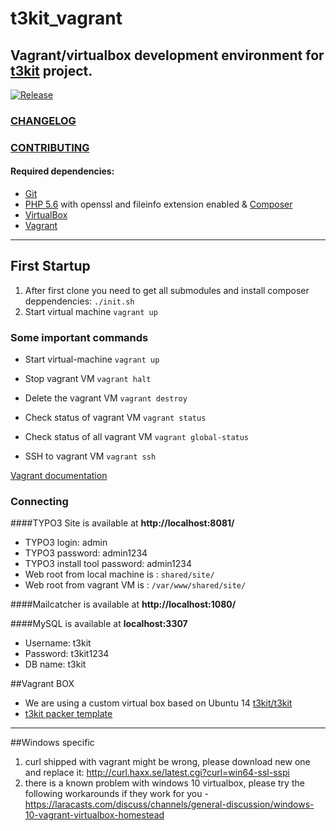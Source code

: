 # t3kit_vagrant

## Vagrant/virtualbox development environment for [t3kit](https://github.com/t3kit/t3kit) project.

[![Release](https://img.shields.io/github/release/t3kit/t3kit_vagrant.svg?style=flat-square)](https://github.com/t3kit/t3kit_vagrant/releases)

### [CHANGELOG](https://github.com/t3kit/t3kit_vagrant/blob/master/CHANGELOG.md)
### [CONTRIBUTING](https://github.com/t3kit/t3kit/blob/master/CONTRIBUTING.md)


#### Required dependencies:

* [Git](https://git-scm.com/)
* [PHP 5.6](http://php.net/downloads.php) with openssl and fileinfo extension enabled & [Composer](https://getcomposer.org/)
* [VirtualBox](https://www.virtualbox.org)
* [Vagrant](http://www.vagrantup.com)

***

## First Startup
1. After first clone you need to get all submodules and install composer deppendencies: `./init.sh`
2. Start virtual machine `vagrant up`


### Some important commands

* Start virtual-machine
`vagrant up`

* Stop vagrant VM
`vagrant halt`

* Delete the vagrant VM
`vagrant destroy`

* Check status of vagrant VM
`vagrant status`

* Check status of all vagrant VM
`vagrant global-status`

* SSH to vagrant VM
`vagrant ssh`

[Vagrant documentation](https://docs.vagrantup.com/v2/)

### Connecting

####TYPO3 Site is available at **http://localhost:8081/**

- TYPO3 login: admin
- TYPO3 password: admin1234
- TYPO3 install tool password: admin1234
- Web root from local machine is : `shared/site/`
- Web root from vagrant VM is : `/var/www/shared/site/`


####Mailcatcher is available at **http://localhost:1080/**

####MySQL is available at **localhost:3307**

- Username: t3kit
- Password: t3kit1234
- DB name: t3kit

##Vagrant BOX

* We are using a custom virtual box based on Ubuntu 14 [t3kit/t3kit](https://atlas.hashicorp.com/t3kit/boxes/t3kit)
* [t3kit packer template](https://github.com/t3kit/t3kit_packer_template)

***

##Windows specific

1. curl shipped with vagrant might be wrong, please download new one and replace it: http://curl.haxx.se/latest.cgi?curl=win64-ssl-sspi
2. there is a known problem with windows 10 virtualbox, please try the following workarounds if they work for you - https://laracasts.com/discuss/channels/general-discussion/windows-10-vagrant-virtualbox-homestead
